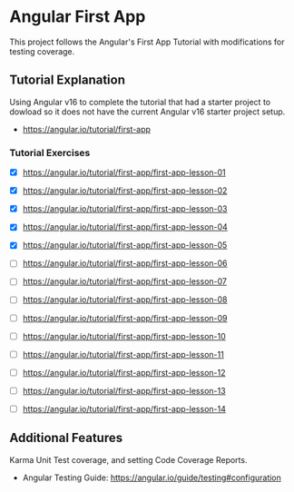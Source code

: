 # Angular First App
This project follows the Angular's First App Tutorial with modifications for testing coverage.

## Tutorial Explanation
Using Angular v16 to complete the tutorial that had a starter project to dowload so it does not have the current Angular v16 starter project setup.
* https://angular.io/tutorial/first-app

### Tutorial Exercises
- [x] https://angular.io/tutorial/first-app/first-app-lesson-01
- [x] https://angular.io/tutorial/first-app/first-app-lesson-02
- [x] https://angular.io/tutorial/first-app/first-app-lesson-03
- [x] https://angular.io/tutorial/first-app/first-app-lesson-04
- [x] https://angular.io/tutorial/first-app/first-app-lesson-05
- [ ] https://angular.io/tutorial/first-app/first-app-lesson-06
- [ ] https://angular.io/tutorial/first-app/first-app-lesson-07
- [ ] https://angular.io/tutorial/first-app/first-app-lesson-08
- [ ] https://angular.io/tutorial/first-app/first-app-lesson-09
- [ ] https://angular.io/tutorial/first-app/first-app-lesson-10
- [ ] https://angular.io/tutorial/first-app/first-app-lesson-11
- [ ] https://angular.io/tutorial/first-app/first-app-lesson-12
- [ ] https://angular.io/tutorial/first-app/first-app-lesson-13
- [ ] https://angular.io/tutorial/first-app/first-app-lesson-14


## Additional Features
Karma Unit Test coverage, and setting Code Coverage Reports.
* Angular Testing Guide: https://angular.io/guide/testing#configuration